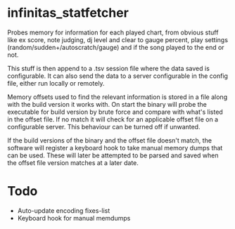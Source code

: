 # infinitas_statfetcher

Probes memory for information for each played chart, from obvious stuff like ex score, note judging, dj level and clear to gauge percent, play settings (random/sudden+/autoscratch/gauge) and if the song played to the end or not.

This stuff is then append to a .tsv session file where the data saved is configurable.
It can also send the data to a server configurable in the config file, either run locally or remotely.

Memory offsets used to find the relevant information is stored in a file along with the build version it works with. On start the binary will probe the executable for build version by brute force and compare with what's listed in the offset file.
If no match it will check for an applicable offset file on a configurable server.
This behaviour can be turned off if unwanted.

If the build versions of the binary and the offset file doesn't match, the software will register a keyboard hook to take manual memory dumps that can be used. These will later be attempted to be parsed and saved when the offset file version matches at a later date.

# Todo
- Auto-update encoding fixes-list
- Keyboard hook for manual memdumps
